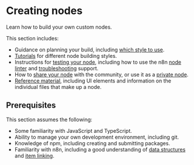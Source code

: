 # Creating nodes

Learn how to build your own custom nodes.

This section includes:

* Guidance on planning your build, including [which style to use](/integrations/creating-nodes/plan/choose-node-method/).
* [Tutorials](/integrations/creating-nodes/build/) for different node building styles.
* Instructions for [testing your node](/integrations/creating-nodes/test/), including how to use the n8n [node linter](/integrations/creating-nodes/test/node-linter/) and [troubleshooting](/integrations/creating-nodes/test/troubleshooting-node-development/) support.
* How to [share your node](/integrations/creating-nodes/deploy/submit-community-nodes/) with the community, or use it as a [private node](/integrations/creating-nodes/deploy/install-private-nodes/).
* [Reference material](/integrations/creating-nodes/build/reference/), including UI elements and information on the individual files that make up a node.

## Prerequisites

This section assumes the following:

* Some familiarity with JavaScript and TypeScript.
* Ability to manage your own development environment, including git.
* Knowledge of npm, including creating and submitting packages.
* Familiarity with n8n, including a good understanding of [data structures](/data/data-structure/) and [item linking](/data/data-mapping/data-item-linking/).
